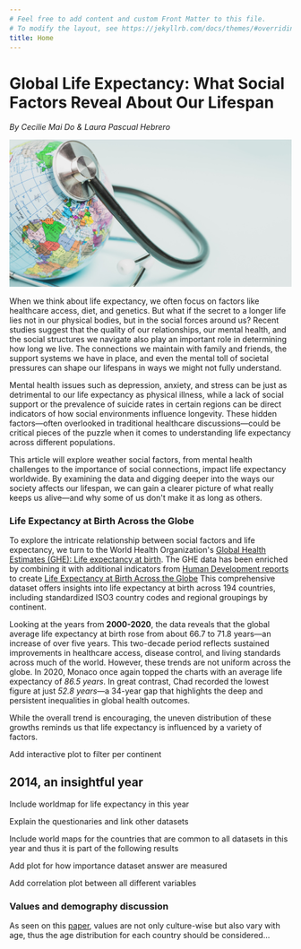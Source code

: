 ```yaml
---
# Feel free to add content and custom Front Matter to this file.
# To modify the layout, see https://jekyllrb.com/docs/themes/#overriding-theme-defaults
title: Home
---
```

# Global Life Expectancy: What Social Factors Reveal About Our Lifespan
_By Cecilie Mai Do & Laura Pascual Hebrero_  

![image](/images/front-picture.jpg)

When we think about life expectancy, we often focus on factors like healthcare access, diet, and genetics. But what if the secret to a longer life lies not in our physical bodies, but in the social forces around us? Recent studies suggest that the quality of our relationships, our mental health, and the social structures we navigate also play an important role in determining how long we live. The connections we maintain with family and friends, the support systems we have in place, and even the mental toll of societal pressures can shape our lifespans in ways we might not fully understand.

Mental health issues such as depression, anxiety, and stress can be just as detrimental to our life expectancy as physical illness, while a lack of social support or the prevalence of suicide rates in certain regions can be direct indicators of how social environments influence longevity. These hidden factors—often overlooked in traditional healthcare discussions—could be critical pieces of the puzzle when it comes to understanding life expectancy across different populations.

This article will explore weather social factors, from mental health challenges to the importance of social connections, impact life expectancy worldwide. By examining the data and digging deeper into the ways our society affects our lifespan, we can gain a clearer picture of what really keeps us alive—and why some of us don't make it as long as others.

### Life Expectancy at Birth Across the Globe 
To explore the intricate relationship between social factors and life expectancy, we turn to the World Health Organization's [Global Health Estimates (GHE): Life expectancy at birth](https://www.sciencedirect.com/science/article/pii/S0191886920307960). The GHE data has been enriched by combining it with additional indicators from [Human Development reports](https://hdr.undp.org) to create [Life Expectancy at Birth Across the Globe](https://www.kaggle.com/datasets/iamsouravbanerjee/life-expectancy-at-birth-across-the-globe/data) This comprehensive dataset offers insights into life expectancy at birth across 194 countries, including standardized ISO3 country codes and regional groupings by continent.

Looking at the years from **2000-2020**, the data reveals that the global average life expectancy at birth rose from about 66.7 to 71.8 years—an increase of over five years. This two-decade period reflects sustained improvements in healthcare access, disease control, and living standards across much of the world. However, these trends are not uniform across the globe. In 2020, Monaco once again topped the charts with an average life expectancy of *86.5 years*. In great contrast, Chad recorded the lowest figure at just *52.8 years*—a 34-year gap that highlights the deep and persistent inequalities in global health outcomes.

While the overall trend is encouraging, the uneven distribution of these growths reminds us that life expectancy is influenced by a variety of factors.


Add interactive plot to filter per continent

## 2014, an insightful year

Include worldmap for life expectancy in this year

Explain the questionaries and link other datasets

Include world maps for the countries that are common to all datasets in this year and thus it is part of the following results

Add plot for how importance dataset answer are measured

Add correlation plot between all different variables

### Values and demography discussion

As seen on this [paper](https://www.sciencedirect.com/science/article/pii/S0191886920307960), values are not only culture-wise but also vary with age, thus the age distribution for each country should be considered...